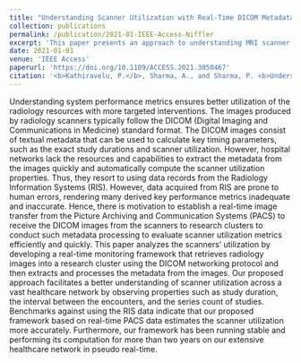 ```yaml
---
title: "Understanding Scanner Utilization with Real-Time DICOM Metadata Extraction"
collection: publications
permalink: /publication/2021-01-IEEE-Access-Niffler
excerpt: 'This paper presents an approach to understanding MRI scanner utilization using DICOM metadata using the [Niffler](https://github.com/Emory-HITI/Niffler/) framework.'
date: 2021-01-01
venue: 'IEEE Access'
paperurl: 'https://doi.org/10.1109/ACCESS.2021.3050467'
citation: '<b>Kathiravelu, P.</b>, Sharma, A., and Sharma, P. <b>Understanding Scanner Utilization with Real-Time DICOM Metadata Extraction.</b> In IEEE Access. Vol. 9, pp. 10621 – 10633. January 2021.'
---
```


Understanding system performance metrics ensures better utilization of the radiology resources with more targeted interventions. The images produced by radiology scanners typically follow the DICOM (Digital Imaging and Communications in Medicine) standard format. The DICOM images consist of textual metadata that can be used to calculate key timing parameters, such as the exact study durations and scanner utilization. However, hospital networks lack the resources and capabilities to extract the metadata from the images quickly and automatically compute the scanner utilization properties. Thus, they resort to using data records from the Radiology Information Systems (RIS). However, data acquired from RIS are prone to human errors, rendering many derived key performance metrics inadequate and inaccurate. Hence, there is motivation to establish a real-time image transfer from the Picture Archiving and Communication Systems (PACS) to receive the DICOM images from the scanners to research clusters to conduct such metadata processing to evaluate scanner utilization metrics efficiently and quickly. This paper analyzes the scanners’ utilization by developing a real-time monitoring framework that retrieves radiology images into a research cluster using the DICOM networking protocol and then extracts and processes the metadata from the images. Our proposed approach facilitates a better understanding of scanner utilization across a vast healthcare network by observing properties such as study duration, the interval between the encounters, and the series count of studies. Benchmarks against using the RIS data indicate that our proposed framework based on real-time PACS data estimates the scanner utilization more accurately. Furthermore, our framework has been running stable and performing its computation for more than two years on our extensive healthcare network in pseudo real-time.
